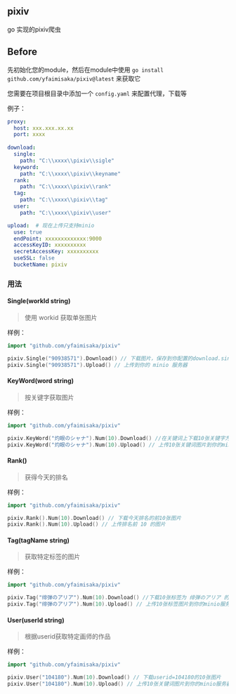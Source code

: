 ## pixiv
go 实现的pixiv爬虫

## Before
先初始化您的module，然后在module中使用 `go install github.com/yfaimisaka/pixiv@latest` 来获取它

您需要在项目根目录中添加一个 `config.yaml` 来配置代理，下载等

例子：
```yaml
proxy:
  host: xxx.xxx.xx.xx
  port: xxxx
    
download:
  single: 
    path: "C:\\xxxx\\pixiv\\sigle"
  keyword:
    path: "C:\\xxxx\\pixiv\\keyname"
  rank:
    path: "C:\\xxxx\\pixiv\\rank"
  tag:
    path: "C:\\xxxx\\pixiv\\tag"
  user:
    path: "C:\\xxxx\\pixiv\\user"

upload:  # 现在上传只支持minio
  use: true 
  endPoint: xxxxxxxxxxxxx:9000
  accessKeyID: xxxxxxxxxx
  secretAccessKey: xxxxxxxxxx
  useSSL: false
  bucketName: pixiv
```
### 用法
#### Single(workId string) 
> 使用 workid 获取单张图片

样例：
```go
import "github.com/yfaimisaka/pixiv"

pixiv.Single("90938571").Download() // 下载图片，保存到你配置的download.single.path
pixiv.Single("90938571").Upload() // 上传到你的 minio 服务器
```

#### KeyWord(word string)
> 按关键字获取图片

样例：
```go
import "github.com/yfaimisaka/pixiv"

pixiv.KeyWord("灼眼のシャナ").Num(10).Download() //在关键词上下载10张关键字为 灼眼のシャナ的图片
pixiv.KeyWord("灼眼のシャナ").Num(10).Upload() // 上传10张关键词图片到你的minio服务器
```
#### Rank()
> 获得今天的排名

样例：
```go
import "github.com/yfaimisaka/pixiv"

pixiv.Rank().Num(10).Download() // 下载今天排名的前10张图片
pixiv.Rank().Num(10).Upload() // 上传排名前 10 的图片
```

#### Tag(tagName string)
> 获取特定标签的图片

样例：

```go
import "github.com/yfaimisaka/pixiv"

pixiv.Tag("绯弾のアリア").Num(10).Download() //下载10张标签为 绯弾のアリア 的图片
pixiv.Tag("绯弾のアリア").Num(10).Upload() // 上传10张标签图片到你的minio服务器
```

#### User(userId string)
> 根据userid获取特定画师的作品

样例：

```go
import "github.com/yfaimisaka/pixiv"

pixiv.User("104180").Num(10).Download() // 下载userid=104180的10张图片
pixiv.User("104180").Num(10).Upload() // 上传10张关键词图片到你的minio服务器
```
